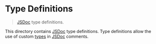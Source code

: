# Type Definitions

> [JSDoc][jsdoc] type definitions.

<!-- Section to include introductory text. Make sure to keep an empty line after the intro `section` element and another before the `/section` close. -->

<section class="intro">

This directory contains [JSDoc][jsdoc] type definitions. Type definitions allow the use of custom [types][jsdoc-typedef] in [JSDoc][jsdoc] comments.

</section>

<!-- /.intro -->

<!-- Section for all links. Make sure to keep an empty line after the `section` element and another before the `/section` close. -->

<section class="links">

[jsdoc]: https://jsdoc.app/

[jsdoc-typedef]: https://jsdoc.app/tags-typedef.html

</section>

<!-- /.links -->
